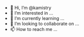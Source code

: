 - 👋 Hi, I’m @kamistry
- 👀 I’m interested in ...
- 🌱 I’m currently learning ...
- 💞️ I’m looking to collaborate on ...
- 📫 How to reach me ...

<!---
kamistry/kamistry is a ✨ special ✨ repository because its `README.md` (this file) appears on your GitHub profile.
You can click the Preview link to take a look at your changes.
--->
